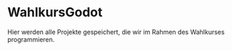 # WahlkursGodot
Hier werden alle Projekte gespeichert, die wir im Rahmen des Wahlkurses programmieren.
 